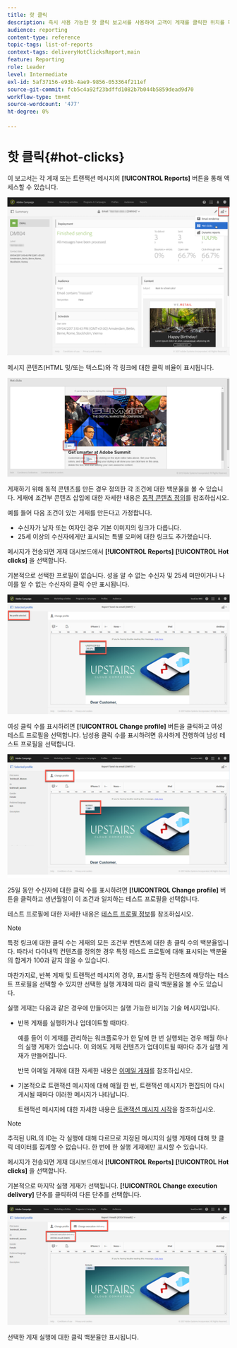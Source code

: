 ```yaml
---
title: 핫 클릭
description: 즉시 사용 가능한 핫 클릭 보고서를 사용하여 고객이 게재를 클릭한 위치를 파악합니다.
audience: reporting
content-type: reference
topic-tags: list-of-reports
context-tags: deliveryHotClicksReport,main
feature: Reporting
role: Leader
level: Intermediate
exl-id: 5af37156-e93b-4ae9-9856-053364f211ef
source-git-commit: fcb5c4a92f23bdffd1082b7b044b5859dead9d70
workflow-type: tm+mt
source-wordcount: '477'
ht-degree: 0%

---
```


# 핫 클릭{#hot-clicks}

이 보고서는 각 게재 또는 트랜잭션 메시지의 **[!UICONTROL Reports]** 버튼을 통해 액세스할 수 있습니다.

![](assets/delivery_reports_hot-clicks_4.png)

메시지 콘텐츠(HTML 및/또는 텍스트)와 각 링크에 대한 클릭 비율이 표시됩니다.

![](assets/delivery_reports_10.png)

게재하기 위해 동적 콘텐츠를 만든 경우 정의한 각 조건에 대한 백분율을 볼 수 있습니다. 게재에 조건부 콘텐츠 삽입에 대한 자세한 내용은 [동적 콘텐츠 정의](../../designing/using/personalization.md#defining-dynamic-content-in-an-email)를 참조하십시오.

예를 들어 다음 조건이 있는 게재를 만든다고 가정합니다.

* 수신자가 남자 또는 여자인 경우 기본 이미지의 링크가 다릅니다.
* 25세 이상의 수신자에게만 표시되는 특별 오퍼에 대한 링크도 추가했습니다.

메시지가 전송되면 게재 대시보드에서 **[!UICONTROL Reports]** **[!UICONTROL Hot clicks]** 을 선택합니다.

기본적으로 선택한 프로필이 없습니다. 성을 알 수 없는 수신자 및 25세 미만이거나 나이를 알 수 없는 수신자의 클릭 수만 표시됩니다.

![](assets/delivery_reports_hot-clicks_1.png)

여성 클릭 수를 표시하려면 **[!UICONTROL Change profile]** 버튼을 클릭하고 여성 테스트 프로필을 선택합니다. 남성용 클릭 수를 표시하려면 유사하게 진행하여 남성 테스트 프로필을 선택합니다.

![](assets/delivery_reports_hot-clicks_2.png)

25일 동안 수신자에 대한 클릭 수를 표시하려면 **[!UICONTROL Change profile]** 버튼을 클릭하고 생년월일이 이 조건과 일치하는 테스트 프로필을 선택합니다.

테스트 프로필에 대한 자세한 내용은 [테스트 프로필 정보](../../audiences/using/managing-test-profiles.md)를 참조하십시오.

>[!NOTE]
>
>특정 링크에 대한 클릭 수는 게재의 모든 조건부 컨텐츠에 대한 총 클릭 수의 백분율입니다. 따라서 다이내믹 컨텐츠를 정의한 경우 특정 테스트 프로필에 대해 표시되는 백분율의 합계가 100과 같지 않을 수 있습니다.

마찬가지로, 반복 게재 및 트랜잭션 메시지의 경우, 표시할 동적 컨텐츠에 해당하는 테스트 프로필을 선택할 수 있지만 선택한 실행 게재에 따라 클릭 백분율을 볼 수도 있습니다.

실행 게재는 다음과 같은 경우에 만들어지는 실행 가능한 비기능 기술 메시지입니다.

* 반복 게재를 실행하거나 업데이트할 때마다.

   예를 들어 이 게재를 관리하는 워크플로우가 한 달에 한 번 실행되는 경우 매월 하나의 실행 게재가 있습니다. 이 외에도 게재 컨텐츠가 업데이트될 때마다 추가 실행 게재가 만들어집니다.

   반복 이메일 게재에 대한 자세한 내용은 [이메일 게재](../../automating/using/email-delivery.md)를 참조하십시오.

* 기본적으로 트랜잭션 메시지에 대해 매월 한 번, 트랜잭션 메시지가 편집되어 다시 게시될 때마다 이러한 메시지가 나타납니다.

   트랜잭션 메시지에 대한 자세한 내용은 [트랜잭션 메시지 시작](../../channels/using/getting-started-with-transactional-msg.md)을 참조하십시오.

>[!NOTE]
>
>추적된 URL의 ID는 각 실행에 대해 다르므로 지정된 메시지의 실행 게재에 대해 핫 클릭 데이터를 집계할 수 없습니다. 한 번에 한 실행 게재에만 표시할 수 있습니다.

메시지가 전송되면 게재 대시보드에서 **[!UICONTROL Reports]** **[!UICONTROL Hot clicks]** 을 선택합니다.

기본적으로 마지막 실행 게재가 선택됩니다. **[!UICONTROL Change execution delivery]** 단추를 클릭하여 다른 단추를 선택합니다.

![](assets/delivery_reports_hot-clicks_3.png)

선택한 게재 실행에 대한 클릭 백분율만 표시됩니다.
